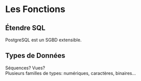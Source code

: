 # Les Fonctions

## Étendre SQL

PostgreSQL est un SGBD extensible.

## Types de Données

Séquences? Vues?  
Plusieurs familles de types: numériques, caractères, binaires...